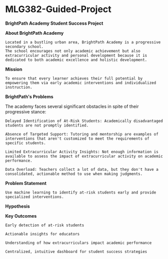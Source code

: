 # MLG382-Guided-Project

**BrightPath Academy Student Success Project**

 **About BrightPath Academy**
    
    Located in a bustling urban area, BrightPath Academy is a progressive secondary school. 
    The school encourages not only academic achievement but also extracurricular activity and personal development because it is dedicated to both academic excellence and holistic development.

  **Mission**
    
    To ensure that every learner achieves their full potential by empowering them via early academic interventions and individualized instruction.

  **BrightPath's Problems**
  
   The academy faces several significant obstacles in spite of their progressive stance:

    Delayed Identification of At-Risk Students: Academically disadvantaged students are not promptly identified.
    
    Absence of Targeted Support: Tutoring and mentorship are examples of interventions that aren't customized to meet the requirements of specific students.
    
    Limited Extracurricular Activity Insights: Not enough information is available to assess the impact of extracurricular activity on academic performance.
    
    Data Overload: Teachers collect a lot of data, but they don't have a consolidated, actionable method to use when making judgments.

  **Problem Statement**
    
    Use machine learning to identify at-risk students early and provide specialized interventions.

  **Hypothesis**


  **Key Outcomes**
    
    Early detection of at-risk students
    
    Actionable insights for educators
    
    Understanding of how extracurriculars impact academic performance
    
    Centralized, intuitive dashboard for student success strategies

